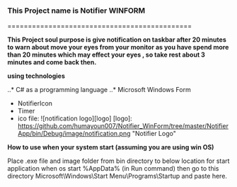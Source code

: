 ### This Project name is Notifier WINFORM
=============================================

**This Project soul purpose is give notification on taskbar after 20 minutes to warn about move your eyes from your monitor as you have spend more than 20 minutes which may effect your eyes , so take rest about 3 minutes and come back then.**


**__using technologies__**

..* C# as a programming language
..* Microsoft Windows Form 
  * NotifierIcon
  * Timer
  * ico file: ![notification logo][logo]
  [logo]: https://github.com/humayoun007/Notifier_WinForm/tree/master/NotifierApp/bin/Debug/image/notification.png "Notifier Logo"
  

  

**__How to use when your system start (assuming you are using win OS)__**

Place .exe file and image folder from bin directory to below location for start application when os start
%AppData% (in Run command) then go to this directory  Microsoft\Windows\Start Menu\Programs\Startup and paste here.


